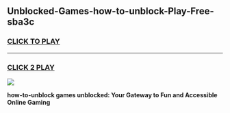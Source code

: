 
## Unblocked-Games-how-to-unblock-Play-Free-sba3c
<h3>
<a href="https://premium76.site?title=how-to-unblock&ref=21A">CLICK TO PLAY</a></h3>
<hr>

<h3>
<a href="https://premium76.site?title=how-to-unblock&ref=21A">CLICK 2 PLAY</a>
  
</h3>

<a href="https://premium76.site?title=how-to-unblock&ref=21A"><img src="https://clearcache.store/games.png"></a>


**how-to-unblock games unblocked: Your Gateway to Fun and Accessible Online Gaming**
